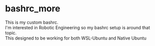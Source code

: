 # bashrc_more
This is my custom bashrc.<br>
I'm interested in Robotic Engineering so my bashrc setup is around that topic.<br>
This designed to be working for both WSL-Ubuntu and Native Ubuntu
